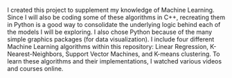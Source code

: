 I created this project to supplement my knowledge of Machine Learning. Since I will also be coding some of these algorithms in C++, recreating them in Python is a good way to consolidate the underlying logic behind each of the models I will be exploring. I also chose Python because of the many simple graphics packages (for data visualization). I include four different Machine Learning algorithms within this repository: Linear Regression, K-Nearest-Neighbors, Support Vector Machines, and K-means clustering. To learn these algorithms and their implementations, I watched various videos and courses online. 
